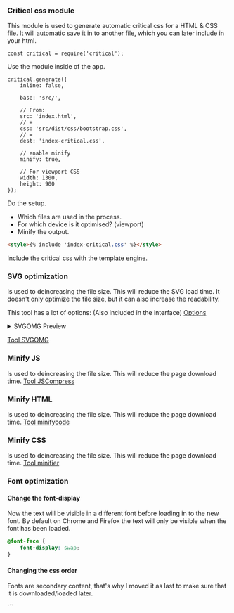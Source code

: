 ### Critical css module
This module is used to generate automatic critical css for a HTML & CSS file. It will automatic save it in to another file, which you can later include in your html.


```JS
const critical = require('critical');
```
Use the module inside of the app.

```JS
critical.generate({
    inline: false,
   
    base: 'src/',

    // From:
    src: 'index.html',
    // +
    css: 'src/dist/css/bootstrap.css',
    // =
    dest: 'index-critical.css',

    // enable minify
    minify: true,

    // For viewport CSS
    width: 1300,
    height: 900
});
```
Do the setup.
* Which files are used in the process.
* For which device is it optimised? (viewport)
* Minify the output.

```HTML
<style>{% include 'index-critical.css' %}</style>
```
Include the critical css with the template engine.

### SVG optimization
Is used to deincreasing the file size. This will reduce the SVG load time.
It doesn't only optimize the file size, but it can also increase the readability. 

This tool has a lot of options: (Also included in the interface)
[Options](https://github.com/svg/svgo#what-it-can-do)

<details>
    <summary>SVGOMG Preview</summary>
    <img src="https://iiyama12.github.io/performance-matters/readme-content/SVGOMG.png" alt="svg omg interface">
</details>

[Tool SVGOMG](https://jakearchibald.github.io/svgomg/)

### Minify JS
Is used to deincreasing the file size. This will reduce the page download time.
[Tool JSCompress](https://jscompress.com/)

### Minify HTML
Is used to deincreasing the file size. This will reduce the page download time.
[Tool minifycode](http://minifycode.com/html-minifier/)


### Minify CSS
Is used to deincreasing the file size. This will reduce the page download time.
[Tool minifier](https://www.minifier.org/)

### Font optimization

#### Change the font-display

Now the text will be visible in a different font before loading in to the new font. By default on Chrome and Firefox the text will only be visible when the font has been loaded.

```CSS
@font-face {
    font-display: swap;
}
```

#### Changing the css order
Fonts are secondary content, that's why I moved it as last to make sure that it is downloaded/loaded later.

<!-- <link href="/dist/css/fonts.css" rel="stylesheet">  -->
<link href="/dist/css/bootstrap.css" rel="stylesheet">
<link href="/assets/css/src/docs.css" rel="stylesheet">

<!-- \/ -->

<link href="/dist/css/fonts.css" rel="stylesheet">
```




